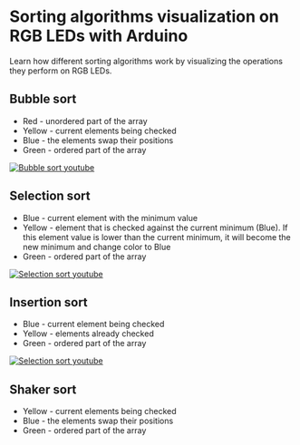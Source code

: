 # Sorting algorithms visualization on RGB LEDs with Arduino

Learn how different sorting algorithms work by visualizing the operations they perform on RGB LEDs.

## Bubble sort

- Red - unordered part of the array
- Yellow - current elements being checked
- Blue - the elements swap their positions
- Green - ordered part of the array

[![Bubble sort youtube](https://img.youtube.com/vi/qd44lJkWFS4/mqdefault.jpg)](https://www.youtube.com/watch?v=qd44lJkWFS4)

## Selection sort

- Blue - current element with the minimum value
- Yellow - element that is checked against the current minimum (Blue). If this element value is lower than the current minimum, it will become the new minimum and change color to Blue
- Green - ordered part of the array

[![Selection sort youtube](https://img.youtube.com/vi/hGdDQ6W5yOM/mqdefault.jpg)](https://www.youtube.com/watch?v=hGdDQ6W5yOM)

## Insertion sort

- Blue - current element being checked
- Yellow - elements already checked
- Green - ordered part of the array

[![Selection sort youtube](https://img.youtube.com/vi/Xw0H_XvROOg/mqdefault.jpg)](https://www.youtube.com/watch?v=Xw0H_XvROOg)

## Shaker sort

- Yellow - current elements being checked
- Blue - the elements swap their positions
- Green - ordered part of the array
